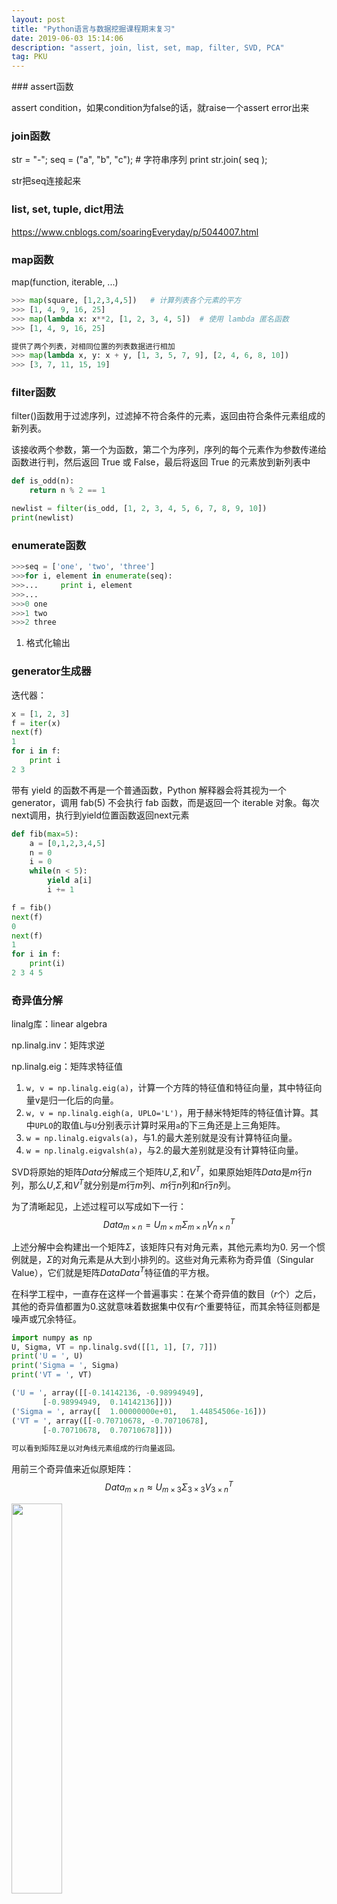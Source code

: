 ```yaml
---
layout: post
title: "Python语言与数据挖掘课程期末复习"
date: 2019-06-03 15:14:06 
description: "assert, join, list, set, map, filter, SVD, PCA"
tag: PKU
---
```

<head>
		<script src="https://cdn.mathjax.org/mathjax/latest/MathJax.js?config=TeX-AMS-MML_HTMLorMML" type="text/javascript"></script>
    <script type="text/x-mathjax-config">
        MathJax.Hub.Config({
            tex2jax: {
            skipTags: ['script', 'noscript', 'style', 'textarea', 'pre'],
            inlineMath: [['$','$']]
            }
        });
    </script>
</head>
### assert函数

assert condition，如果condition为false的话，就raise一个assert error出来



### join函数

str = "-";
seq = ("a", "b", "c"); # 字符串序列
print str.join( seq );

str把seq连接起来



### list, set, tuple, dict用法

https://www.cnblogs.com/soaringEveryday/p/5044007.html

### map函数

map(function, iterable, ...)
```python
>>> map(square, [1,2,3,4,5])   # 计算列表各个元素的平方
>>> [1, 4, 9, 16, 25]
>>> map(lambda x: x**2, [1, 2, 3, 4, 5])  # 使用 lambda 匿名函数
>>> [1, 4, 9, 16, 25]

提供了两个列表，对相同位置的列表数据进行相加
>>> map(lambda x, y: x + y, [1, 3, 5, 7, 9], [2, 4, 6, 8, 10])
>>> [3, 7, 11, 15, 19]
```
### filter函数

filter()函数用于过滤序列，过滤掉不符合条件的元素，返回由符合条件元素组成的新列表。

该接收两个参数，第一个为函数，第二个为序列，序列的每个元素作为参数传递给函数进行判，然后返回 True 或 False，最后将返回 True 的元素放到新列表中

```python
def is_odd(n):
	return n % 2 == 1

newlist = filter(is_odd, [1, 2, 3, 4, 5, 6, 7, 8, 9, 10])
print(newlist)
```

### enumerate函数
```python
>>>seq = ['one', 'two', 'three']
>>>for i, element in enumerate(seq):
>>>...     print i, element
>>>... 
>>>0 one
>>>1 two
>>>2 three
```
1. 格式化输出



### generator生成器

迭代器：

```python
x = [1, 2, 3]
f = iter(x)
next(f)
1
for i in f:
	print i
2 3
```



带有 yield 的函数不再是一个普通函数，Python 解释器会将其视为一个 generator，调用 fab(5) 不会执行 fab 函数，而是返回一个 iterable 对象。每次next调用，执行到yield位置函数返回next元素

```python
def fib(max=5):
    a = [0,1,2,3,4,5]
    n = 0
    i = 0
    while(n < 5):
        yield a[i]
        i += 1

f = fib()
next(f)
0
next(f)
1
for i in f:
	print(i)
2 3 4 5 
```



### 奇异值分解

linalg库：linear algebra

np.linalg.inv：矩阵求逆

np.linalg.eig：矩阵求特征值

1. `w, v = np.linalg.eig(a)`，计算一个方阵的特征值和特征向量，其中特征向量v是归一化后的向量。
2. `w, v = np.linalg.eigh(a, UPLO='L')`，用于赫米特矩阵的特征值计算。其中`UPLO`的取值`L`与`U`分别表示计算时采用`a`的下三角还是上三角矩阵。
3. `w = np.linalg.eigvals(a)`，与1.的最大差别就是没有计算特征向量。
4. `w = np.linalg.eigvalsh(a)`，与2.的最大差别就是没有计算特征向量。



SVD将原始的矩阵$Data$分解成三个矩阵$U$,$\Sigma$,和$V^T$，如果原始矩阵$Data$是$m$行$n$列，那么$U$,$\Sigma$,和$V^T$就分别是$m$行$m$列、$m$行$n$列和$n$行$n$列。

为了清晰起见，上述过程可以写成如下一行：$$Data_{m\times n}=U_{m\times m}\Sigma_{m \times n}V^T_{n\times n}$$

上述分解中会构建出一个矩阵$\Sigma$，该矩阵只有对角元素，其他元素均为0. 另一个惯例就是，$\Sigma$的对角元素是从大到小排列的。这些对角元素称为奇异值（Singular Value），它们就是矩阵$Data Data^{T}$特征值的平方根。

在科学工程中，一直存在这样一个普遍事实：在某个奇异值的数目（$r$个）之后，其他的奇异值都置为0.这就意味着数据集中仅有$r$个重要特征，而其余特征则都是噪声或冗余特征。

```python
import numpy as np
U, Sigma, VT = np.linalg.svd([[1, 1], [7, 7]])
print('U = ', U)
print('Sigma = ', Sigma)
print('VT = ', VT)

('U = ', array([[-0.14142136, -0.98994949],
       [-0.98994949,  0.14142136]]))
('Sigma = ', array([  1.00000000e+01,   1.44854506e-16]))
('VT = ', array([[-0.70710678, -0.70710678],
       [-0.70710678,  0.70710678]]))
       
可以看到矩阵Σ是以对角线元素组成的行向量返回。
```

用前三个奇异值来近似原矩阵：$$Data_{m\times n}\approx U_{m\times 3}\Sigma_{3 \times 3}V^T_{3\times n}$$

<img src="/Users/dantes/Library/Application Support/typora-user-images/image-20190604094722578.png" width="40%">

```python
sigma_3 = np.diagflat([Sigma[0], Sigma[1], Sigma[2]])
ans = np.dot(U[:,:3], np.dot(sigma_3, VT[:3,:]))
```

### PCA降维

通过计算数据的主成分，即协方差矩阵的特征向量，对数据进行降维

- 特征值和特征向量：

  从定义出发，Ax=cx：A为矩阵，c为特征值，x为特征向量。

  矩阵A乘以x表示，对向量x进行一次转换（旋转或拉伸）（是一种线性转换），而该转换的效果为常数c乘以向量x（即只进行拉伸）。

  我们通常求特征值和特征向量即为求出该矩阵能使哪些向量（当然是特征向量）只发生拉伸，使其发生拉伸的程度如何（特征值大小）。这样做的意义在于，看清一个矩阵在那些方面能产生最大的效果（power），并根据所产生的每个特征向量（一般研究特征值最大的那几个）进行分类讨论与研究。

协方差矩阵即各个维度的相关性，通过求特征向量特征值，可以做到去噪和去冗余的过程。

具体关于PCA降维的理解，可以参考另一篇博客：深入理解PCA



### 基本排序算法

1. **冒泡排序**

```python
def my_bubble(l):
    length = len(l)
    for i in range(0, length):
        for j in range(0, length-i-1):
            if l[j] > l[j+1]:
                l[j], l[j+1] = l[j+1], l[j]
    return l
```

2. **快速排序**

```python
def my_qsort(l):
    if(len(l) <= 1):
        return l
    else:
        return my_qsort(list(filter(lambda x: x<=l[0], l[1:]))) + [l[0]] + my_qsort(list(filter(lambda x: x>l[0], l[1:])))
```

3. **归并排序**

```python
def merge(a, b):
    c = []
    i = 0
    j = 0
    while(i < len(a) and j < len(b)):
        if(a[i] < b[j]):
            c.append(a[i])
            i += 1
        else:
            c.append(b[j])
            j += 1
            
    if(i != len(a)):
        while(i < len(a)):
            c.append(a[i])
            i += 1
            
    if(j != len(b)):
        while(j < len(b)):
            c.append(b[j])
            j += 1
            
    return c
            
def merge_sort(a):
    if(len(a) <= 1):
        return a
    else:
        mid = len(a) // 2
        left = merge_sort(a[:mid])
        right = merge_sort(a[mid:])
        return merge(left, right)
```

